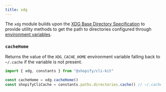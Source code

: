 ```yaml
---
title: xdg
---
```


The `xdg` module builds upon the [XDG Base Directory Specification](https://specifications.freedesktop.org/basedir-spec/) to provide utility methods to get the path to directories configured through [environment variables](https://specifications.freedesktop.org/basedir-spec/latest/ar01s03.html).


### `cacheHome`

Returns the value of the `XDG_CACHE_HOME` environment variable falling back to `~/.cache` if the variable is not present.

```ts
import { xdg, constants } from "@shopify/cli-kit"

const cacheHome = xdg.cacheHome()
const shopifyCliCache = constants.paths.directories.cache() // ~/.cache/shopify-cli
```
